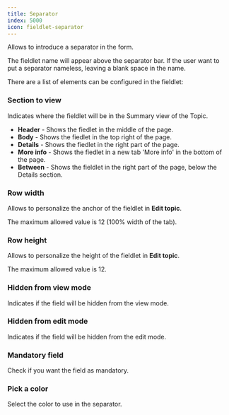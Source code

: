 ```yaml
---
title: Separator
index: 5000
icon: fieldlet-separator
---
```


Allows to introduce a separator in the form.

The fieldlet name will appear above the separator bar. If the user want to put a separator nameless, leaving a blank
space in the name.

There are a list of elements can be configured in the fieldlet:

### Section to view

Indicates where the fieldlet will be in the Summary view of the Topic.

- **Header** - Shows the fiedlet in the middle of the page.
- **Body** - Shows the fiedlet in the top right of the page.
- **Details** - Shows the fiedlet in the right part of the page.
- **More info** - Shows the fiedlet in a new tab 'More info' in the bottom of the page.
- **Between** - Shows the fieldlet in the right part of the page, below the Details section.

### Row width

Allows to personalize the anchor of the fieldlet in **Edit topic**.

The maximum allowed value is 12 (100% width of the tab).

### Row height

Allows to personalize the height of the fieldlet in **Edit topic**.

The maximum allowed value is 12.

### Hidden from view mode

Indicates if the field will be hidden from the view mode.

### Hidden from edit mode

Indicates if the field will be hidden from the edit mode.

### Mandatory field

Check if you want the field as mandatory.

### Pick a color

Select the color to use in the separator.
